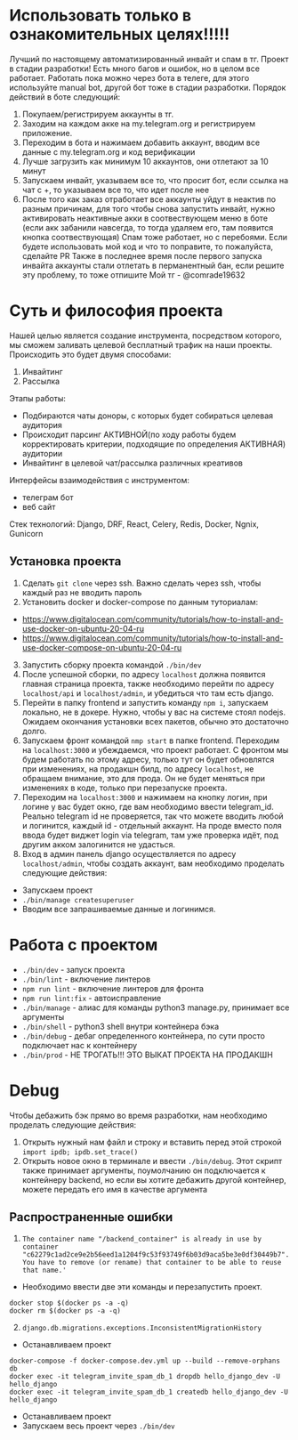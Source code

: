 # Использовать только в ознакомительных целях!!!!!

Лучший по настоящему автоматизированный инвайт и спам в тг.
Проект в стадии разработки! Есть много багов и ошибок, но в целом все работает.
Работать пока можно через бота в телеге, для этого используйте manual bot, другой бот тоже в стадии разработки.
Порядок действий в боте следующий:
1. Покупаем/регистрируем аккаунты в тг.
2. Заходим на каждом акке на my.telegram.org и регистрируем приложение.
3. Переходим в бота и нажимаем добавить аккаунт, вводим все данные с my.telegram.org и код верификации
4. Лучше загрузить как минимум 10 аккаунтов, они отлетают за 10 минут
5. Запускаем инвайт, указываем все то, что просит бот, если ссылка на чат с +, то указываем все то, что идет после нее
6. После того как заказ отработает все аккаунты уйдут в неактив по разным причинам, для того чтобы снова запустить инвайт, нужно активировать неактивные акки в соотвествующем меню в боте (если акк забанили навсегда, то тогда удаляем его, там появится кнопка соотвествующая)
Спам тоже работает, но с перебоями.
Если будете использовать мой код и что то поправите, то пожалуйста, сделайте PR
Также в последнее время после первого запуска инвайта аккаунты стали отлетать в перманентный бан, если решите эту проблему, то тоже отпишите
Мой тг - @comrade19632

# Суть и философия проекта
Нашей целью является создание инструмента, посредством которого, мы сможем заливать целевой бесплатный трафик на наши проекты.
Происходить это будет двумя способами:
1. Инвайтинг
2. Рассылка

Этапы работы:
- Подбираются чаты доноры, с которых будет собираться целевая аудитория
- Происходит парсинг АКТИВНОЙ(по ходу работы будем корректировать критерии, подходящие по определения АКТИВНАЯ) аудитории
- Инвайтинг в целевой чат/рассылка различных креативов

Интерфейсы взаимодействия с инструментом:
- телеграм бот
- веб сайт

Стек технологий: Django, DRF, React, Celery, Redis, Docker, Ngnix, Gunicorn

## Установка проекта

1. Сделать 
```git clone```
 через ssh. Важно сделать через ssh, чтобы каждый раз не вводить пароль
2. Установить docker и docker-compose по данным туториалам:
- https://www.digitalocean.com/community/tutorials/how-to-install-and-use-docker-on-ubuntu-20-04-ru
- https://www.digitalocean.com/community/tutorials/how-to-install-and-use-docker-compose-on-ubuntu-20-04-ru

3. Запустить сборку проекта командой 
```./bin/dev```
4. После успешной сборки, по адресу ```localhost``` должна появится главная страница проекта, также необходимо перейти по адресу ```localhost/api``` и 
```localhost/admin```, и убедиться что там есть django.
5. Перейти в папку frontend и запустить команду ```npm i```, запускаем локально, не в докере. Нужно, чтобы у вас на системе стоял nodejs. Ожидаем окончания установки всех пакетов, обычно это достаточно долго.
6. Запускаем фронт командой ```nmp start``` в папке frontend. Переходим на ```localhost:3000``` и убеждаемся, что проект работает. С фронтом мы будем работать по этому адресу, только тут он будет обновлятся при изменениях, на продакшн билд, по адресу ```localhost```, не обращаем внимание, это для прода. Он не будет меняться при изменениях в коде, только при перезапуске проекта.
7. Переходим на ```localhost:3000``` и нажимаем на кнопку логин, при логине у вас будет окно, где вам необходимо ввести telegram_id.
Реально telegram id не проверяется, так что можете вводить любой и логинится, каждый id - отдельный аккаунт.
На проде вместо поля ввода будет виджет login via telegram, там уже проверка идёт, под другим акком залогинится не удасться.
8. Вход в админ панель django осуществляется по адресу ```localhost/admin```, чтобы создать аккаунт, вам необходимо проделать следующие действия:
- Запускаем проект
- ```./bin/manage createsuperuser ```
- Вводим все запрашиваемые данные и логинимся.

# Работа с проектом
- ```./bin/dev``` - запуск проекта
- ```./bin/lint``` - включение линтеров
- ```npm run lint``` - включение линтеров для фронта
- ```npm run lint:fix``` - автоисправление
- ```./bin/manage``` - алиас для команды python3 manage.py, принимает все аргументы
- ```./bin/shell``` - python3 shell внутри контейнера бэка
- ```./bin/debug``` - дебаг определенного контейнера, по сути просто подключает нас к контейнеру
- ```./bin/prod``` - НЕ ТРОГАТЬ!!! ЭТО ВЫКАТ ПРОЕКТА НА ПРОДАКШН

# Debug
Чтобы дебажить бэк прямо во время разработки, нам необходимо проделать следующие действия:
1. Открыть нужный нам файл и строку и вставить перед этой строкой ```import ipdb; ipdb.set_trace()```
2. Открыть новое окно в терминале и ввести ```./bin/debug```. Этот скрипт также принимает аргументы, поумолчанию он подключается к контейнеру backend, но если вы хотите дебажить другой контейнер, можете передать его имя в качестве аргумента

## Распространенные ошибки
1. ```The container name "/backend_container" is already in use by container "c62279c1ad2ce9e2b56eed1a1204f9c53f93749f6b03d9aca5be3e0df30449b7". You have to remove (or rename) that container to be able to reuse that name.'```
- Необходимо ввести две эти команды и перезапустить проект.
```
docker stop $(docker ps -a -q)
docker rm $(docker ps -a -q)
```
2. ```django.db.migrations.exceptions.InconsistentMigrationHistory```
- Останавливаем проект
```
docker-compose -f docker-compose.dev.yml up --build --remove-orphans db
docker exec -it telegram_invite_spam_db_1 dropdb hello_django_dev -U hello_django
docker exec -it telegram_invite_spam_db_1 createdb hello_django_dev -U hello_django
```
- Останавливаем проект
- Запускаем весь проект через ```./bin/dev```
